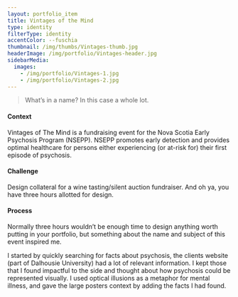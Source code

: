 ```yaml
---
layout: portfolio_item
title: Vintages of the Mind
type: identity
filterType: identity
accentColor: --fuschia
thumbnail: /img/thumbs/Vintages-thumb.jpg
headerImage: /img/portfolio/Vintages-header.jpg
sidebarMedia:
  images:
    - /img/portfolio/Vintages-1.jpg
    - /img/portfolio/Vintages-2.jpg
---
```


> What’s in a name? In this case a whole lot.

#### Context

Vintages of The Mind is a fundraising event for the Nova Scotia Early Psychosis Program (NSEPP). NSEPP promotes early detection and provides optimal healthcare for persons either experiencing (or at-risk for) their first episode of psychosis.

#### Challenge

Design collateral for a wine tasting/silent auction fundraiser. And oh ya, you have three hours allotted for design.

#### Process

Normally three hours wouldn’t be enough time to design anything worth putting in your portfolio, but something about the name and subject of this event inspired me.

I started by quickly searching for facts about psychosis, the clients website (part of Dalhousie University) had a lot of relevant information. I kept those that I found impactful to the side and thought about how psychosis could be represented visually. I used optical illusions as a metaphor for mental illness, and gave the large posters context by adding the facts I had found.
